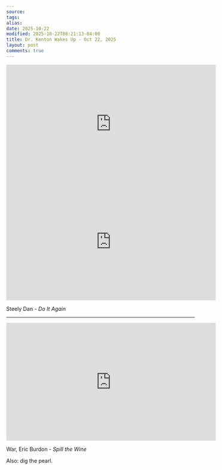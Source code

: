 ```yaml
---
source:
tags:
alias:
date: 2025-10-22
modified: 2025-10-22T08:21:13-04:00
title: Dr. Kenton Wakes Up - Oct 22, 2025
layout: post
comments: true
---
```


  

<iframe width="560" height="315" src="https://www.youtube.com/embed/G0gGL5r8R_U" title="YouTube video player" frameborder="0" allow="accelerometer; autoplay; clipboard-write; encrypted-media; gyroscope; picture-in-picture; web-share" allowfullscreen></iframe>

<!-- <img src="{{site.baseurl}}/images/[REPLACE]" width="560"> -->

<iframe width="560" height="315" src="https://www.youtube.com/embed/yCgHTmv4YU8?si=pBqEgnA7dtKDqHU1" title="YouTube video player" frameborder="0" allow="accelerometer; autoplay; clipboard-write; encrypted-media; gyroscope; picture-in-picture; web-share" referrerpolicy="strict-origin-when-cross-origin" allowfullscreen></iframe>

Steely Dan - *Do It Again*


---

<iframe width="560" height="315" src="https://www.youtube.com/embed/MYCRIykylOc?si=nf9HcuehhgRaycv5" title="YouTube video player" frameborder="0" allow="accelerometer; autoplay; clipboard-write; encrypted-media; gyroscope; picture-in-picture; web-share" referrerpolicy="strict-origin-when-cross-origin" allowfullscreen></iframe>

War, Eric Burdon - *Spill the Wine*

Also: dig the pearl.